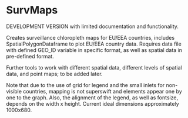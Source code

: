 # SurvMaps
DEVELOPMENT VERSION with limited documentation and functionality.

Creates surveillance chloropleth maps for EU/EEA countries, includes SpatialPolygonDataframe to plot EU/EEA country data. Requires data file with defined GEO_ID variable in specific format, as well as spatial data in pre-defined format.

Further tools to work with different spatial data, different levels of spatial data, and point maps; to be added later.

Note that due to the use of grid for legend and the small inlets for non-visible countries, mapping is not superswift and elements appear one by one to the graph. Also, the alignment of the legend, as well as fontsize, depends on the width x height. Current ideal dimensions approximately 1000x680.
